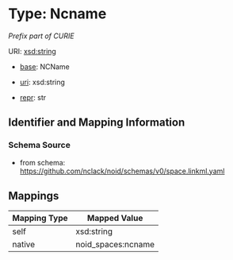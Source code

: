 # Type: Ncname 




_Prefix part of CURIE_



URI: [xsd:string](http://www.w3.org/2001/XMLSchema#string)

* [base](https://w3id.org/linkml/base): NCName

* [uri](https://w3id.org/linkml/uri): xsd:string

* [repr](https://w3id.org/linkml/repr): str








## Identifier and Mapping Information







### Schema Source


* from schema: https://github.com/nclack/noid/schemas/v0/space.linkml.yaml




## Mappings

| Mapping Type | Mapped Value |
| ---  | ---  |
| self | xsd:string |
| native | noid_spaces:ncname |



